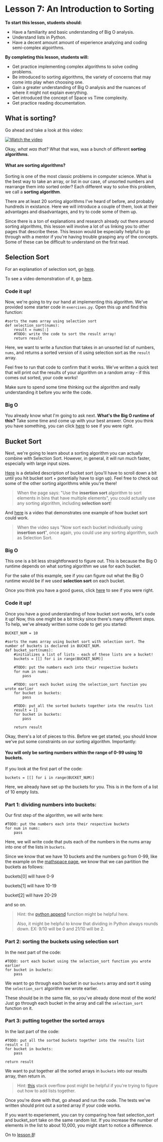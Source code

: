 # Lesson 7: An Introduction to Sorting

**To start this lesson, students should:**

* Have a familiarity and basic understanding of Big O analysis.
* Understand lists in Python.
* Have a decent amount amount of experience analyzing and coding semi-complex algoirthms.

**By completing this lesson, students will:**

* Get practice implementing complex algorithms to solve coding problems.
* Be introduced to sorting algorithms, the variety of concerns that may come into play when choosing one.
* Gain a greater understanding of Big O analysis and the nuances of where it might not explain everything.
* Get introduced the concept of Space vs Time complexity.
* Get practice reading documentation.

## What is sorting?

Go ahead and take a look at this video:

[![Watch the video](youtube.png)](https://www.youtube.com/watch?v=kPRA0W1kECg)

Okay, *what was that?* What that was, was a bunch of different **sorting algorithms**.

#### What are sorting algorithms?

Sorting is one of the most classic problems in computer science. What is the best way to take an array, or list in our case, of unsorted numbers and rearrange them into sorted order? Each different way to solve this problem, we call a **sorting algorithm**.

There are at least 20 sorting algorithms I've heard of before, and probably hundreds in existance. Here we will introduce a couple of them, look at their advantages and disadvantages, and try to code some of them up.

Since there is a ton of explanations and research already out there around sorting algorithms, this lesson will involve a lot of us linking you to other pages that describe these. This lesson would be especially helpful to go through with a mentor if you're having trouble grasping any of the concepts. Some of these can be difficult to understand on the first read.

## Selection Sort

For an explanation of selection sort, go [here](https://www.tutorialspoint.com/data_structures_algorithms/selection_sort_algorithm.htm).

To see a video demonstration of it, go [here](https://www.youtube.com/watch?v=92BfuxHn2XE).

### Code it up!

Now, we're going to try our hand at implementing this algorithm. We've provided some starter code in `exercises.py`. Open this up and find this function:

	#sorts the nums array using selection sort
	def selection_sort(nums):
		result = nums[:]
		#TODO: write the code to sort the result array!
		return result
		
Here, we want to write a function that takes in an unsorted list of numbers, `nums`, and returns a sorted version of it using selection sort as the `result` array.

Feel free to run that code to confirm that it works. We've written a quick test that will print out the results of your algorithm on a random array - if this comes out sorted, your code works! 

Make sure to spend some time thinking out the algorithm and really understanding it before you write the code.

### Big O

You already know what I'm going to ask next. **What's the Big O runtime of this?** Take some time and come up with your best answer. Once you think you have something, you can click [here](selectionbigo.md) to see if you were right. 

## Bucket Sort

Next, we're going to learn about a sorting algorithm you can actually combine with Selection Sort. However, in general, it will run much faster, especially with large input sizes.

[Here](https://mathspace.co/learn/world-of-maths/coding-and-algorithms/sorting-algorithms-58142/sorting-algorithms-2104/) is a detailed description of bucket sort (you'll have to scroll down a bit until you hit bucket sort + potentially have to sign up). Feel free to check out some of the other sorting algorithms while you're there!

> When the page says: "Use the **insertion sort** algorithm to sort elements in bins that have multiple elements", you could actually use any sorting algorithm, including **selection sort**!

And [here](https://www.youtube.com/watch?v=VuXbEb5ywrU) is a video that demonstrates one example of how bucket sort could work.

> When the video says "Now sort each bucket individually using **insertion sort**", once again, you could use any sorting algorithm, such as Selection Sort.
 
### Big O

This one is a bit less straightforward to figure out. This is because the Big O runtime depends on what sorting algorithm we use for each bucket. 

For the sake of this example, see if you can figure out what the Big O runtime would be if we used **selection sort** on each bucket.

Once you think you have a good guess, click [here](bucketbigo.md) to see if you were right.

### Code it up!

Once you have a good understanding of how bucket sort works, let's code it up! Now, this one might be a bit tricky since there's many different steps. To help, we've already written some code to get you started:

	BUCKET_NUM = 10
	
	#sorts the nums array using bucket sort with selection sort. The number of buckets is declared in BUCKET_NUM.
	def bucket_sort(nums):
		#initializes a list of lists - each of these lists are a bucket!
		buckets = [[] for i in range(BUCKET_NUM)]
	
		#TODO: put the numbers each into their respective buckets
		for num in nums:
			pass
	
		#TODO: sort each bucket using the selection_sort function you wrote earlier
		for bucket in buckets:
			pass
	
		#TODO: put all the sorted buckets together into the results list
		result = []
		for bucket in buckets:
			pass
	
		return result

Okay, there's a lot of pieces to this. Before we get started, you should know we've put some constraints on our sorting algorithm. Importantly:

#### You will only be sorting numbers within the range of 0-99 using 10 buckets.

If you look at the first part of the code:

	buckets = [[] for i in range(BUCKET_NUM)]
	
Here, we already have set up the buckets for you. This is in the form of a list of 10 empty lists.

### Part 1: dividing numbers into buckets:

Our first step of the algorithm, we will write here:

	#TODO: put the numbers each into their respective buckets
	for num in nums:
		pass

Here, we will write code that puts each of the numbers in the nums array into one of the lists in `buckets`. 

Since we know that we have 10 buckets and the numbers go from 0-99, like the example on the [mathspace page](https://mathspace.co/learn/world-of-maths/coding-and-algorithms/sorting-algorithms-58142/sorting-algorithms-2104/), we know that we can partition the buckets as follows:

buckets[0] will have 0-9

buckets[1] will have 10-19

bucket[2] will have 20-29

and so on.

> Hint: the [python append](https://docs.python.org/2/tutorial/datastructures.html) function might be helpful here.
> 
> Also, it might be helpful to know that dividing in Python always rounds down. EX: 9/10 will be 0 and 21/10 will be 2.
 
### Part 2: sorting the buckets using selection sort

In the next part of the code:

	#TODO: sort each bucket using the selection_sort function you wrote earlier
	for bucket in buckets:
		pass
		
We want to go through each bucket in our `buckets` array and sort it using the `selection_sort` algorithm we wrote earlier. 

These should be in the same file, so you've already done most of the work! Just go through each bucket in the array and call the `selection_sort` function on it.

### Part 3: putting together the sorted arrays

In the last part of the code:

	#TODO: put all the sorted buckets together into the results list
	result = []
	for bucket in buckets:
		pass
	
	return result
	
We want to put together all the sorted arrays in `buckets` into our results array, then return in.

> Hint: [this](https://stackoverflow.com/questions/8177079/python-take-the-content-of-a-list-and-append-it-to-another-list) stack overflow post might be helpful if you're trying to figure out how to add lists together.
 
Once you're done with that, go ahead and run the code. The tests we've written should print out a sorted array if your code works. 

If you want to experiement, you can try comparing how fast selection_sort and bucket_sort take on the same random list. If you increase the number of elements in the list to about 10,000, you might start to notice a difference.

On to [lesson 8](../Lesson8)!



 